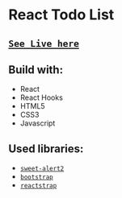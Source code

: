 # React Todo List

## [`See Live here`](https://react-to-do-list-delta.vercel.app/)


## Build with:
  * React
  * React Hooks
  * HTML5
  * CSS3
  * Javascript

## Used libraries:
  * [`sweet-alert2`](https://www.npmjs.com/package/sweetalert2)
  * [`bootstrap`](https://www.npmjs.com/package/bootstrap)
  * [`reactstrap`](`https://www.npmjs.com/package/reactstrap`)
